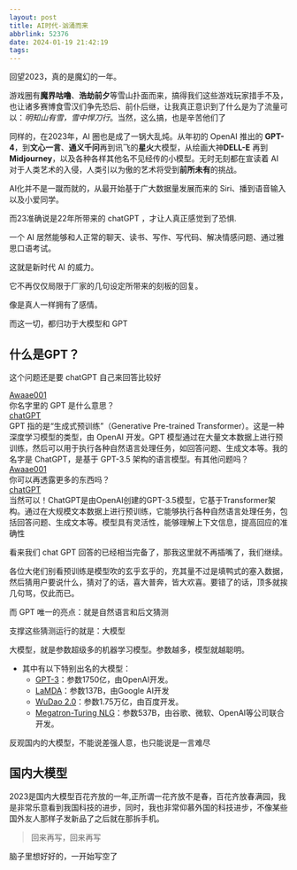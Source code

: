 ```yaml
---
layout: post
title: AI时代-汹涌而来
abbrlink: 52376
date: 2024-01-19 21:42:19
tags:
---
```

回望2023，真的是魔幻的一年。

游戏圈有**魔界咕噜**、**浩劫前夕**等雪山扑面而来，搞得我们这些游戏玩家措手不及，也让诸多赛博食雪汉们争先恐后、前仆后继，让我真正意识到了什么是为了流量可以：*明知山有雪，雪中悍刀行*。当然，这么搞，也是辛苦他们了

同样的，在2023年，AI 圈也是成了一锅大乱炖。从年初的 OpenAI 推出的 **GPT-4**，到**文心一言**、**通义千问**再到讯飞的**星火**大模型，从绘画大神**DELL-E** 再到 **Midjourney**，以及各种各样其他名不见经传的小模型。无时无刻都在宣读着 AI 对于人类艺术的入侵，人类引以为傲的艺术将受到**前所未有**的挑战。

AI化并不是一蹴而就的，从最开始基于广大数据量发展而来的 Siri、播到语音输入以及小爱同学。

而23准确说是22年所带来的 chatGPT ，才让人真正感觉到了恐惧.

一个 AI 居然能够和人正常的聊天、读书、写作、写代码、解决情感问题、通过雅思口语考试。

这就是新时代 AI 的威力。

它不再仅仅局限于厂家的几句设定所带来的刻板的回复。

像是真人一样拥有了感情。

而这一切，都归功于大模型和 GPT

## 什么是GPT？

这个问题还是要 chatGPT 自己来回答比较好

<div class="chat-container">
  <link type="text/css" rel="stylesheet" href="https://blog.awaae001.top/css/chat.css" />
  <div class="message">
    <div class="message-content">
      <div class="username"><a href="https://awaae001.top">Awaae001</a></div>
      <div class="text">你名字里的 GPT 是什么意思？</div>
    </div>
  </div>
  <div class="message">
    <div class="message-content">
      <div class="username"><a href="https://chat.openai.com">chatGPT</a></div>
      <div class="text">GPT 指的是“生成式预训练”（Generative Pre-trained Transformer）。这是一种深度学习模型的类型，由 OpenAI 开发。GPT
        模型通过在大量文本数据上进行预训练，然后可以用于执行各种自然语言处理任务，如回答问题、生成文本等。我的名字是 ChatGPT，是基于 GPT-3.5 架构的语言模型。有其他问题吗？</div>
    </div>
  </div>
  <div class="message">
    <div class="message-content">
      <div class="username"><a href="https://awaae001.top">Awaae001</a></div>
      <div class="text">你可以再透露更多的东西吗？</div>
    </div>
  </div>
  <div class="message">
    <div class="message-content">
      <div class="username"><a href="https://chat.openai.com">chatGPT</a></div>
      <div class="text">
        当然可以！ChatGPT是由OpenAI创建的GPT-3.5模型，它基于Transformer架构。通过在大规模文本数据上进行预训练，它能够执行各种自然语言处理任务，包括回答问题、生成文本等。模型具有灵活性，能够理解上下文信息，提高回应的准确性
      </div>
    </div>
  </div>
</div>

看来我们 chat GPT 回答的已经相当完备了，那我这里就不再插嘴了，我们继续。

各位大佬们别看预训练是模型吹的玄乎玄乎的，充其量不过是填鸭式的塞入数据，然后猜用户要说什么，猜对了的话，喜大普奔，皆大欢喜。要错了的话，顶多就挨几句骂，仅此而已。

而 GPT 唯一的亮点：就是自然语言和后文猜测

支撑这些猜测运行的就是：大模型

大模型，就是参数超级多的机器学习模型。参数越多，模型就越聪明。

- 其中有以下特别出名的大模型：
   - [GPT-3](https://chat.openai.com/)：参数1750亿，由OpenAI开发。
   - [LaMDA](https://blog.google/technology/ai/lamda/)：参数137B，由Google AI开发
   - [WuDao 2.0](https://zhuanlan.zhihu.com/p/377047779)：参数1.75万亿，由百度开发。
   - [Megatron-Turing NLG](https://www.zhihu.com/question/491893383)：参数537B，由谷歌、微软、OpenAI等公司联合开发。

反观国内的大模型，不能说差强人意，也只能说是一言难尽

## 国内大模型
2023是国内大模型百花齐放的一年,正所谓一花齐放不是春，百花齐放春满园，我是非常乐意看到我国科技的进步，同时，我也非常仰慕外国的科技进步，不像某些国外友人那样子发新品了之后就在那拆手机。

> 回来再写，回来再写

脑子里想好好的，一开始写空了
